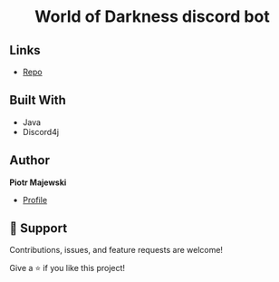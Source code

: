 <h1 align="center">World of Darkness discord bot</h1>

<p align="center"><project-description></p>

## Links

- [Repo](https://github.com/majewski-piotr/wodbot "wodbot Repo")

## Built With

- Java
- Discord4j

## Author

**Piotr Majewski**

- [Profile](https://github.com/majewski-piotr "Piotr Majewski")

## 🤝 Support

Contributions, issues, and feature requests are welcome!

Give a ⭐️ if you like this project!
